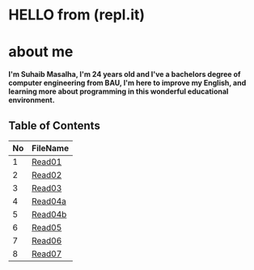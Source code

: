 

# HELLO from (repl.it) 

# about me 
 **I'm Suhaib Masalha, I'm 24 years old and I've a bachelors degree of computer engineering from BAU,  I'm here to improve my English, and learning more about programming in this wonderful educational environment.**




## Table of Contents

No | FileName
---|----------
1 | [Read01](Read01.md)
2 | [Read02](Read02.md)
3 | [Read03](Read03.md)
4 | [Read04a](Read04a.md)
5 | [Read04b](Read04b.md)
6 | [Read05](Read05.md)
7 | [Read06](Read06.md)
8 | [Read07](Read07.md)





	





